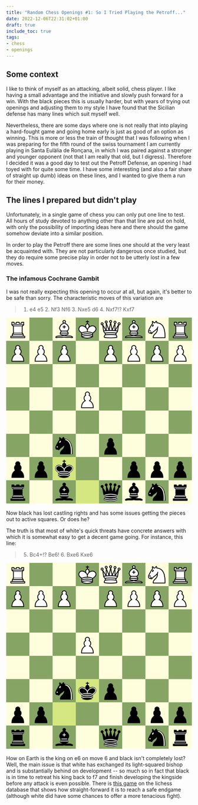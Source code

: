```yaml
---
title: "Random Chess Openings #1: So I Tried Playing the Petroff..."
date: 2022-12-06T22:31:02+01:00
draft: true
include_toc: true
tags:
- chess
- openings
---
```


## Some context

I like to think of myself as an attacking, albeit solid, chess player. I like
having a small advantage and the initiative and slowly push forward for a win.
With the black pieces this is usually harder, but with years of trying out
openings and adjusting them to my style I have found that the Sicilian defense
has many lines which suit myself well.

Nevertheless, there are some days where one is not really that into playing a
hard-fought game and going home early is just as good of an option as 
winning. This is more or less the train of thought that I was following when I
was preparing for the fifth round of the swiss tournament I am currently
playing in Santa Eulàlia de Ronçana, in which I was paired against a stronger
and younger opponent (not that I am really that old, but I digress). Therefore
I decided it was a good day to test out the Petroff Defense, an opening I had
toyed with for quite some time. I have some interesting (and also a fair share
of straight up dumb) ideas on these lines, and I wanted to give them a run for 
their money.

## The lines I prepared but didn't play

Unfortunately, in a single game of chess you can only put one line to test. All
hours of study devoted to anything other than that line are put on hold, with
only the possibility of importing ideas here and there should the game somehow
deviate into a similar position.

In order to play the Petroff there are some lines one should at the very least 
be acquainted with. They are not particularly dangerous once studied, but they
do require some precise play in order not to be utterly lost in a few moves.

### The infamous Cochrane Gambit

I was not really expecting this opening to occur at all, but again, it's 
better to be safe than sorry. The characteristic moves of this variation are


> 1. e4 e5 2. Nf3 Nf6 3. Nxe5 d6 4. Nxf7!? Kxf7

![The scary position after the piece sacrifice](/images/random-openings01/cochrane01.gif)

Now black has lost castling rights and has some issues getting the pieces out to
active squares. Or does he?

The truth is that most of white's quick threats have concrete answers with which
it is somewhat easy to get a decent game going. For instance, this line:

> 5. Bc4+!? Be6! 6. Bxe6 Kxe6

![An even scarier position with the king on e6 yet no danger to be seen](/images/random-openings01/cochrane02.gif)

How on Earth is the king on e6 on move 6 and black isn't completely lost? Well,
the main issue is that white has exchanged its light-squared bishop and is 
substantially behind on development -- so much so in fact that black is in time
to retreat his king back to f7 and finish developing the kingside before any
attack is even possible. There is [this game](https://lichess.org/8AbF1WVX/black)
on the lichess database that shows how straight-forward it is to reach a safe
endgame (although white did have some chances to offer a more tenacious fight).
